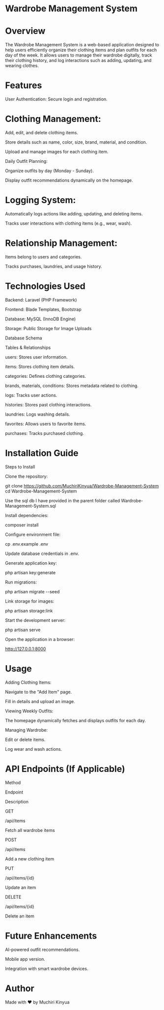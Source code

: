 # Wardrobe Management System

# Overview

The Wardrobe Management System is a web-based application designed to help users efficiently organize their clothing items and plan outfits for each day of the week. It allows users to manage their wardrobe digitally, track their clothing history, and log interactions such as adding, updating, and wearing clothes.

# Features

User Authentication: Secure login and registration.

# Clothing Management:

Add, edit, and delete clothing items.

Store details such as name, color, size, brand, material, and condition.

Upload and manage images for each clothing item.

Daily Outfit Planning:

Organize outfits by day (Monday - Sunday).

Display outfit recommendations dynamically on the homepage.

# Logging System:

Automatically logs actions like adding, updating, and deleting items.

Tracks user interactions with clothing items (e.g., wear, wash).

# Relationship Management:

Items belong to users and categories.

Tracks purchases, laundries, and usage history.

# Technologies Used

Backend: Laravel (PHP Framework)

Frontend: Blade Templates, Bootstrap

Database: MySQL (InnoDB Engine)

Storage: Public Storage for Image Uploads

Database Schema

Tables & Relationships

users: Stores user information.

items: Stores clothing item details.

categories: Defines clothing categories.

brands, materials, conditions: Stores metadata related to clothing.

logs: Tracks user actions.

histories: Stores past clothing interactions.

laundries: Logs washing details.

favorites: Allows users to favorite items.

purchases: Tracks purchased clothing.

# Installation Guide

Steps to Install

Clone the repository:

git clone https://github.com/MuchiriKinyua/Wardrobe-Management-System
cd Wardrobe-Management-System

Use the sql db I have provided in the parent folder called Wardrobe-Management-System.sql

Install dependencies:

composer install

Configure environment file:

cp .env.example .env

Update database credentials in .env.

Generate application key:

php artisan key:generate

Run migrations:

php artisan migrate --seed

Link storage for images:

php artisan storage:link

Start the development server:

php artisan serve

Open the application in a browser:

http://127.0.0.1:8000

# Usage

Adding Clothing Items:

Navigate to the "Add Item" page.

Fill in details and upload an image.

Viewing Weekly Outfits:

The homepage dynamically fetches and displays outfits for each day.

Managing Wardrobe:

Edit or delete items.

Log wear and wash actions.

# API Endpoints (If Applicable)

Method

Endpoint

Description

GET

/api/items

Fetch all wardrobe items

POST

/api/items

Add a new clothing item

PUT

/api/items/{id}

Update an item

DELETE

/api/items/{id}

Delete an item

# Future Enhancements

AI-powered outfit recommendations.

Mobile app version.

Integration with smart wardrobe devices.

# Author

Made with ❤️ by Muchiri Kinyua

